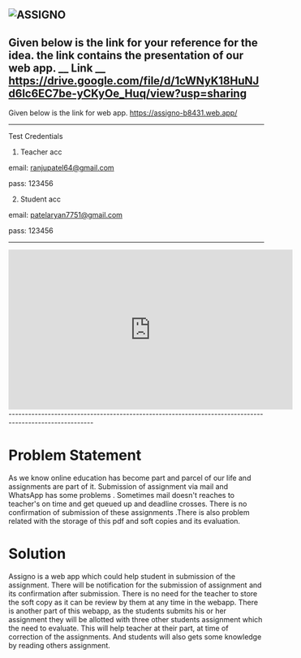 ![ASSIGNO](https://drive.google.com/file/d/1R802d-puLmPgDOXLU_LJqAIR70AkGyjd/view?usp=sharing)
---
Given below is the link for your reference for the idea. the link contains the presentation of our web app.
__ Link __ https://drive.google.com/file/d/1cWNyK18HuNJd6lc6EC7be-yCKyOe_Huq/view?usp=sharing
---
Given below is the link for  web app.
https://assigno-b8431.web.app/

----------------------------------------------------------------------------


Test Credentials

1) Teacher acc

email: ranjupatel64@gmail.com

pass: 123456

2) Student acc

email: patelaryan7751@gmail.com

pass: 123456

-------------------------------------------------------------------------------------------------------

<iframe width="560" height="315" src="https://www.youtube.com/embed/qGGWaPb2fTU" frameborder="0" allow="accelerometer; autoplay; clipboard-write; encrypted-media; gyroscope; picture-in-picture" allowfullscreen></iframe>
--------------------------------------------------------------------------------------------------------

# Problem Statement 
As we know online education has become part and parcel of our life and assignments are part of it. Submission of assignment via mail and WhatsApp has some problems . Sometimes mail doesn't reaches to teacher's on time and get queued up and deadline crosses. There is no confirmation of submission of these assignments .There is also problem related with the storage of this pdf and soft copies and its evaluation.
# Solution
Assigno is a web app which could help student in submission of the assignment. There will be notification for the submission of assignment and its confirmation after submission. There is no need for the teacher to store the soft copy as it can be review by them at any time in the webapp. There is another part of this webapp, as the students submits his or her assignment they will be allotted with three other students assignment which the need to evaluate. This will help teacher at their part, at time of correction of the assignments. And students will also gets some knowledge by reading others assignment.
